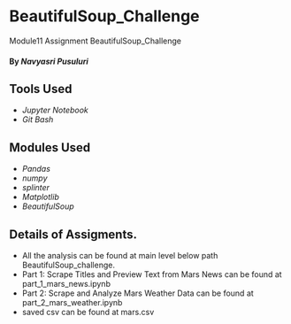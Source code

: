 # BeautifulSoup_Challenge
Module11 Assignment BeautifulSoup_Challenge


#### By _**Navyasri Pusuluri**_

## Tools Used

* _Jupyter Notebook_
* _Git Bash_

## Modules Used

* _Pandas_
* _numpy_
* _splinter_
* _Matplotlib_
* _BeautifulSoup_


## Details of Assigments.

* All the analysis can be found at  main level below path BeautifulSoup_challenge.
* Part 1: Scrape Titles and Preview Text from Mars News can be found at part_1_mars_news.ipynb
* Part 2: Scrape and Analyze Mars Weather Data can be found at part_2_mars_weather.ipynb
* saved csv can be found at mars.csv